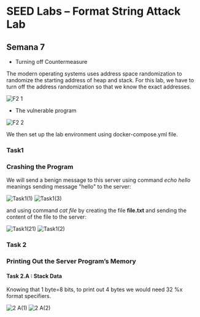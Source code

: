 # SEED Labs – Format String Attack Lab
## Semana 7

* Turning off Countermeasure 

The modern operating systems uses address space randomization to randomize the starting address of heap and stack. For this lab, we have to turn off the address randomization so that we know the exact addresses.

![F2 1](https://user-images.githubusercontent.com/116512784/230683386-30e733af-881c-47d1-9694-c6e3f70bb34f.png)


* The vulnerable program

![F2 2](https://user-images.githubusercontent.com/116512784/230686510-543fb5fc-9994-471e-8ac1-027582127775.png)

We then set up the lab environment using docker-compose.yml file.

### Task1 
### Crashing the Program

We will send a benign message to this server using command *echo hello* meanings sending message "hello" to the server:

![Task1(1)](https://user-images.githubusercontent.com/116512784/230725164-233c3192-8294-48e8-9d06-a4481ed52c40.png)
![Task1(3)](https://user-images.githubusercontent.com/116512784/230725169-eca7900d-e0c9-47c7-bab4-a75eb8886e70.png)

and using command *cat file* by creating the file **file.txt** and sending the content of the file to the server:

![Task1(21)](https://user-images.githubusercontent.com/116512784/230725088-c420ffaf-8566-4eca-8321-09a1df89c693.png)
![Task1(2)](https://user-images.githubusercontent.com/116512784/230725093-1a8952c3-40f2-476b-8bc2-2509673df383.png)

### Task 2 
### Printing Out the Server Program’s Memory

#### Task 2.A : Stack Data
Knowing that 1 byte=8 bits, to print out 4 bytes we would need 32 %x format specifiers.

![2 A(1)](https://user-images.githubusercontent.com/116459746/235203984-f4f573d1-1944-47da-a1a8-a98ca50de60d.png)
![2 A(2)](https://user-images.githubusercontent.com/116459746/235203797-35752df4-0eaf-468e-b996-eb93f8510cfa.png)
